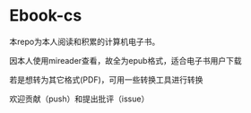 # Ebook-cs
本repo为本人阅读和积累的计算机电子书。

因本人使用mireader查看，故全为epub格式，适合电子书用户下载

若是想转为其它格式(PDF)，可用一些转换工具进行转换

欢迎贡献（push）和提出批评（issue）
